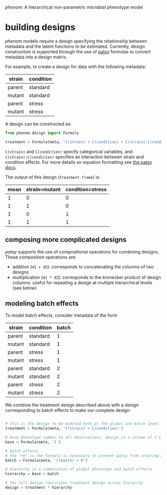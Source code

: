 
*phenom*: A hierarchical non-parametric microbial phenotype model

# building designs

*phenom* models require a design specifying the relationship between metadata and the latent functions to be estimated. Currently, design construction is supported through the use of [patsy](https://patsy.readthedocs.io) formulas to convert metadata into a design matrix.

For example, to create a design for data with the following metadata:

| strain  | condition |
| ------------- | ------------- |
| parent  | standard  |
| mutant  | standard |
| parent  | stress |
| mutant  | stress |

A design can be constructed as:

```python
from phenom.design import Formula

treatment = Formula(meta, 'C(strain) + C(condition) + C(strain):C(condition)')
```
`C(strain)` and `C(condition)` specify categorical variables, and `C(strain):C(condition)` specifies an interaction between strain and condition effects. For more details on equation formatting see [the patsy docs](https://patsy.readthedocs.io/en/latest/formulas.html#the-formula-language).

The output of this design (`treatment.frame`) is:

| mean  | strain=mutant  | condition=stress |
| ------------- | ------------- | ------------- |
1 | 0  | 0  |
1 | 1  | 0 |
1 | 0  | 1 |
1 | 1  | 1 |

## composing more complicated designs

*patsy* supports the use of compositional operations for combining designs. These composition operations are:
* addition (`d1 + d2`): corresponds to concatenating the columns of two designs
* multiplication (`d1 * d2`): corresponds to the kronecker product of design columns. useful for repeating a design at multiple hierarchical levels (see below)

## modeling batch effects

To model batch effects, consider metadata of the form

| strain  | condition | batch |
| ------------- | ------------- | ------------- |
| parent  | standard  | 1
| mutant  | standard | 1
| parent  | stress | 1
| mutant  | stress | 1
| parent  | standard  | 2
| mutant  | standard | 2
| parent  | stress | 2
| mutant  | stress | 2

We combine the treatment design described above with a design corresponding to batch effects to make our complete design:
```python

# this is the design to be modeled both at the global and batch level
treatment = Formula(meta, 'C(strain) + C(condition)')

# base phenotype common to all observations, design is a column of 1's
base = Formula(meta, '1')

# batch effects
# the '+0' in the formula is necessary to prevent patsy from creating an un-desired intercept column
batch = Formula(meta, 'C(batch) + 0')

# hierarchy is a combination of global phenotype and batch effects
hierarchy = base + batch

# the full design replicates treatment design across hierarchy
design = treatment * hierarchy
```
